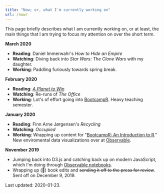 ```yaml
---
title: "Now; or, what I'm currently working on"
url: /now/
---
```


This page briefly describes what I am currently working on, or at least, the main things that I am trying to focus my attention on over the short term.

**March 2020**

- **Reading**: Daniel Immerwahr's *How to Hide an Empire*
- **Watching**: Diving back into *Star Wars: The Clone Wars* with my daughter.
- **Working**: Paddling furiously towards spring break. 

**February 2020**

- **Reading**: *[A Planet to Win](https://www.versobooks.com/books/3107-a-planet-to-win)*
- **Watching**: Re-runs of *The Office*
- **Working**: Lot's of effort going into [BootcampR](/courses/bootcampr.2020/). Heavy teaching semester.

**January 2020**

- **Reading**: Finn Arne Jørgensen's *Recycling*
- **Watching**: *Occupied* 
- **Working**: Wrapping up content for "[BootcampR: An Introduction to R](/courses/bootcampr.2020/)." New enviromental data visualizations over at [Observable](https://observablehq.com/@hepplerj).

**November 2019**

- Jumping back into D3.js and catching back up on modern JavaScript, which I'm doing through [Observable notebooks](https://observablehq.com/@hepplerj).
- Wrapping up (🤞) book edits and <del>sending it off to the press for review</del>. Sent
  off on December 9, 2019.

Last updated: 2020-01-23. 
